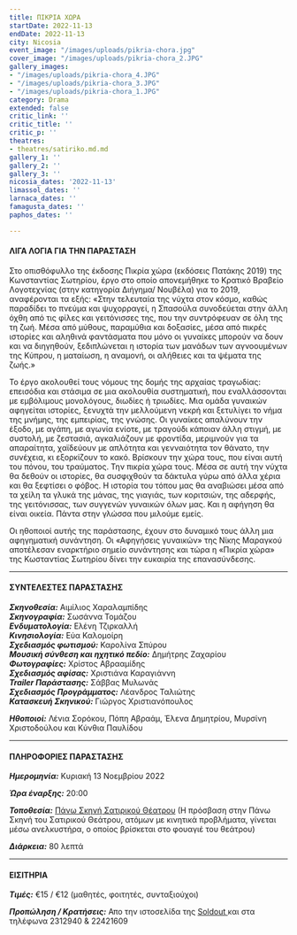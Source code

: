 ```yaml
---
title: ΠΙΚΡΙΑ ΧΩΡΑ
startDate: 2022-11-13
endDate: 2022-11-13
city: Nicosia
event_image: "/images/uploads/pikria-chora.jpg"
cover_image: "/images/uploads/pikria-chora_2.JPG"
gallery_images:
- "/images/uploads/pikria-chora_4.JPG"
- "/images/uploads/pikria-chora_3.JPG"
- "/images/uploads/pikria-chora_1.JPG"
category: Drama
extended: false
critic_link: ''
critic_title: ''
critic_p: ''
theatres:
- theatres/satiriko.md.md
gallery_1: ''
gallery_2: ''
gallery_3: ''
nicosia_dates: '2022-11-13'
limassol_dates: ''
larnaca_dates: ''
famagusta_dates: ''
paphos_dates: ''

---
```

#### ΛΙΓΑ ΛΟΓΙΑ ΓΙΑ ΤΗΝ ΠΑΡΑΣΤΑΣΗ

Στο οπισθόφυλλο της έκδοσης Πικρία χώρα (εκδόσεις Πατάκης 2019) της Κωνσταντίας Σωτηρίου, έργο στο οποίο απονεμήθηκε το Κρατικό Βραβείο Λογοτεχνίας (στην κατηγορία Διήγημα/ Νουβέλα) για το 2019, αναφέρονται τα εξής: «Στην τελευταία της νύχτα στον κόσμο, καθώς παραδίδει το πνεύμα και ψυχορραγεί, η Σπασούλα συνοδεύεται στην άλλη όχθη από τις φίλες και γειτόνισσες της, που την συντρόφευαν σε όλη της τη ζωή. Μέσα από μύθους, παραμύθια και δοξασίες, μέσα από πικρές ιστορίες και αληθινά φαντάσματα που μόνο οι γυναίκες μπορούν να δουν και να διηγηθούν, ξεδιπλώνεται η ιστορία των μανάδων των αγνοουμένων της Κύπρου, η ματαίωση, η αναμονή, οι αλήθειες και τα ψέματα της ζωής.»

Το έργο ακολουθεί τους νόμους της δομής της αρχαίας τραγωδίας: επεισόδια και στάσιμα σε μια ακολουθία συστηματική, που εναλλάσσονται με εμβόλιμους μονολόγους, διωδίες ή τριωδίες. Μια ομάδα γυναικών αφηγείται ιστορίες, ξενυχτά την μελλούμενη νεκρή και ξετυλίγει το νήμα της μνήμης, της εμπειρίας, της γνώσης. Οι γυναίκες απαλύνουν την έξοδο, με αγάπη, με αγωνία ενίοτε, με τραγούδι κάποιαν άλλη στιγμή, με συστολή, με ζεστασιά, αγκαλιάζουν με φροντίδα, μεριμνούν για τα απαραίτητα, χαϊδεύουν με απλότητα και γενναιότητα τον θάνατο, την συνέχεια, κι εξορκίζουν το κακό. Βρίσκουν την χώρα τους, που είναι αυτή του πόνου, του τραύματος. Την πικρία χώρα τους. Μέσα σε αυτή την νύχτα θα δεθούν οι ιστορίες, θα συσφιχθούν τα δάκτυλα γύρω από άλλα χέρια και θα ξεφτίσει ο φόβος. Η ιστορία του τόπου μας θα αναβιώσει μέσα από τα χείλη τα γλυκά της μάνας, της γιαγιάς, των κοριτσιών, της αδερφής, της γειτόνισσας, των συγγενών γυναικών όλων μας. Και η αφήγηση θα είναι οικεία. Πάντα στην γλώσσα που μιλούμε εμείς.

Οι ηθοποιοί αυτής της παράστασης, έχουν στο δυναμικό τους άλλη μια αφηγηματική συνάντηση. Οι «Αφηγήσεις γυναικών» της Νίκης Μαραγκού αποτέλεσαν εναρκτήριο σημείο συνάντησης και τώρα η «Πικρία χώρα» της Κωσταντίας Σωτηρίου δίνει την ευκαιρία της επανασύνδεσης.

***

#### ΣΥΝΤΕΛΕΣΤΕΣ ΠΑΡΑΣΤΑΣΗΣ

**_Σκηνοθεσία:_** Αιμίλιος Χαραλαμπίδης  
**_Σκηνογραφία:_** Σωσάννα Τομάζου  
**_Ενδυματολογία:_** Ελένη Τζιρκαλλή  
**_Κινησιολογία:_** Εύα Καλομοίρη  
**_Σχεδιασμός φωτισμού:_** Καρολίνα Σπύρου  
**_Μουσική σύνθεση και ηχητικό πεδίο:_** Δημήτρης Ζαχαρίου  
**_Φωτογραφίες:_** Χρίστος Αβρααμίδης  
**_Σχεδιασμός αφίσας:_** Χριστιάνα Καραγιάννη  
**_Trailer Παράστασης:_** Σάββας Μυλωνάς  
**_Σχεδιασμός Προγράμματος:_** Λέανδρος Ταλιώτης  
**_Κατασκευή Σκηνικού:_** Γιώργος Χριστιανόπουλος

**_Ηθοποιοί:_** Λένια Σορόκου, Πόπη Αβραάμ, Έλενα Δημητρίου, Μυρσίνη Χριστοδούλου και Κύνθια Παυλίδου

***

#### ΠΛΗΡΟΦΟΡΙΕΣ ΠΑΡΑΣΤΑΣΗΣ

**_Ημερομηνία:_** Κυριακή 13 Νοεμβρίου 2022

**_Ώρα έναρξης:_** 20:00

**_Τοποθεσία:_** [Πάνω Σκηνή Σατιρικού Θέατρου](?#map) (Η πρόσβαση στην Πάνω Σκηνή του Σατιρικού Θεάτρου, ατόμων με κινητικά προβλήματα, γίνεται μέσω ανελκυστήρα, ο οποίος βρίσκεται στο φουαγιέ του θεάτρου)

**_Διάρκεια:_** 80 λεπτά

***

#### ΕΙΣΙΤΗΡΙΑ

**_Τιμές:_** €15 / €12 (μαθητές, φοιτητές, συνταξιούχοι)

**_Προπώληση / Κρατήσεις:_** Απο την ιστοσελίδα της [Soldout ](https://www.soldoutticketbox.com/pikria-chora-satiriko-2022/?lang=en "Soldout")και στα τηλέφωνα 2312940 & 22421609